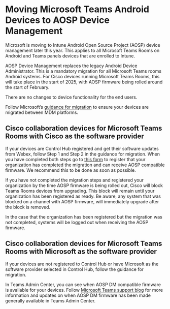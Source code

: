 # Moving Microsoft Teams Android Devices to AOSP Device Management

Microsoft is moving to Intune Android Open Source Project (AOSP) device management later this year. This applies to all Microsoft Teams Rooms on Android and Teams panels devices that are enrolled to Intune.

AOSP Device Management replaces the legacy Android Device Administrator. This is a mandatory migration for all Microsoft Teams rooms Android systems. For Cisco devices running Microsoft Teams Rooms, this will take place in the start of 2025, with AOSP firmware being rolled around the start of February.

There are no changes to device functionality for the end users.

Follow Microsoft’s [guidance for migration](https://learn.microsoft.com/MicrosoftTeams/rooms/android-migration-guide) to ensure your devices are migrated between MDM platforms.

## Cisco collaboration devices for Microsoft Teams Rooms with Cisco as the software provider

If your devices are Control Hub registered and get their software updates from Webex, follow Step 1 and Step 2 in the guidance for migration. When you have completed both steps go to [this form](https://ciscocx.qualtrics.com/jfe/form/SV_eWIgDZWDYexwS3k) to register that your organization has completed the migration and can receive AOSP compatible firmware. We recommend this to be done as soon as possible. 

If you have not completed the migration steps and registered your organization by the time AOSP firmware is being rolled out, Cisco will block Teams Rooms devices from upgrading. This block will remain until your organization has been registered as ready. Be aware, any system that was blocked on a channel with AOSP firmware, will immediately upgrade after the block is removed.

In the case that the organization has been registered but the migration was not completed, systems will be logged out when receiving the AOSP firmware.

## Cisco collaboration devices for Microsoft Teams Rooms with Microsoft as the software provider

If your devices are not registered to Control Hub or have Microsoft as the software provider selected in Control Hub, follow the guidance for migration. 

In Teams Admin Center, you can see when AOSP DM compatible firmware is available for your devices. Follow [Microsoft Teams support blog](https://techcommunity.microsoft.com/blog/microsoftteamssupport/moving-teams-android-devices-to-aosp-device-management/4140893) for more information and updates on when AOSP DM firmware has been made generally available in Teams Admin Center.
